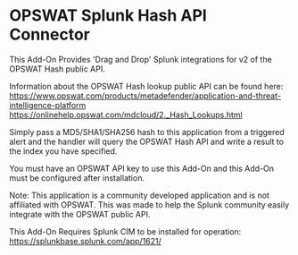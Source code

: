 # OPSWAT Splunk Hash API Connector

This Add-On Provides 'Drag and Drop' Splunk integrations for v2 of the OPSWAT Hash public API.

Information about the OPSWAT Hash lookup public API can be found here: 
https://www.opswat.com/products/metadefender/application-and-threat-intelligence-platform
https://onlinehelp.opswat.com/mdcloud/2._Hash_Lookups.html

Simply pass a MD5/SHA1/SHA256 hash to this application from a triggered alert and the handler will query the OPSWAT Hash API and write a result to the index you have specified.

You must have an OPSWAT API key to use this Add-On and this Add-On must be configured after installation.

Note: This application is a community developed application and is not affiliated with OPSWAT. This was made to help the Splunk community easily integrate with the OPSWAT public API. 

This Add-On Requires Splunk CIM to be installed for operation: https://splunkbase.splunk.com/app/1621/

